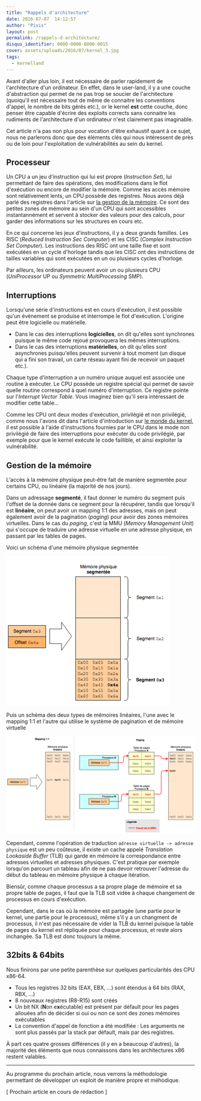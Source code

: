 ```yaml
---
title: "Rappels d'architecture"
date: 2016-07-07  14:12:57
author: "Pixis"
layout: post
permalink: /rappels-d-architecture/
disqus_identifier: 0000-0000-0000-0015
cover: assets/uploads/2016/07/kernel_3.jpg
tags:
  - kernelland
---
```


Avant d'aller plus loin, il est nécessaire de parler rapidement de l'architecture d'un ordinateur. En effet, dans le user-land, il y a une couche d'abstraction qui permet de ne pas trop se soucier de l'architecture (quoiqu'il est nécessaire tout de même de connaitre les conventions d'appel, le nombre de bits gérés etc.), or le kernel **est** cette couche, donc penser être capable d'écrire des exploits corrects sans connaitre les rudiments de l'architecture d'un ordinateur n'est clairement pas imaginable.

<!--more-->

Cet article n'a pas non plus pour vocation d'être exhaustif quant à ce sujet, nous ne parlerons donc que des éléments clés qui nous intéressent de près ou de loin pour l'exploitation de vulnérabilités au sein du kernel.

## Processeur

Un CPU a un jeu d'instruction qui lui est propre (_Instruction Set_), lui permettant de faire des opérations, des modifications dans le flot d'exécution ou encore de modifier la mémoire. Comme les accès mémoire sont relativement lents, un CPU possède des registres. Nous avons déjà parlé des registres dans l'article sur [la gestion de la mémoire](/gestion-de-la-memoire/). Ce sont des petites zones de mémoire au sein d'un CPU qui sont accessibles instantannément et servent à stocker des valeurs pour des calculs, pour garder des informations sur les structures en cours etc.

En ce qui concerne les jeux d'instructions, il y a deux grands familles. Les RISC (_Reduced Instruction Sec Computer_) et les CISC (_Complex Instruction Set Computer_). Les instructions des RISC ont une taille fixe et sont exécutées en un cycle d'horloge tandis que les CISC ont des instructions de tailles variables qui sont exécutées en un ou plusieurs cycles d'horloge.

Par ailleurs, les ordinateurs peuvent avoir un ou plusieurs CPU (_UniProcessor_ UP ou _Symmetric MultiProcessing_ SMP).

## Interruptions

Lorsqu'une série d'instructions est en cours d'exécution, il est possible qu'un événement se produise et interrompe le flot d'exécution. L'origine peut être logicielle ou matérielle.

* Dans le cas des interruptions **logicielles**, on dit qu'elles sont synchrones puisque le même code rejoué provoquera les mêmes interruptions.
* Dans le cas des interruptions **matérielles**, on dit qu'elles sont asynchrones puisqu'elles peuvent survenir à tout moment (un disque qui a fini son travail, un carte réseau ayant fini de recevoir un paquet etc.).

Chaque type d'interruption a un numéro unique auquel est associée une routine à exécuter. Le CPU possède un registre spécial qui permet de savoir quelle routine correspond à quel numéro d'interruption. Ce registre pointe sur l'_Interrupt Vector Table_. Vous imaginez bien qu'il sera intéressant de modifier cette table...

Comme les CPU ont deux modes d'exécution, privilégié et non privilégié, comme nous l'avons dit dans l'article d'introduction sur [le monde du kernel](/le-monde-du-kernel), il est possible à l'aide d'instructions fournies par le CPU dans le mode non privilégié de faire des interruptions pour exécuter du code privilégié, par exemple pour que le kernel exécute le code faillible, et ainsi exploiter la vulnérabilité.

## Gestion de la mémoire

L'accès à la mémoire physique peut-être fait de manière segmentée pour certains CPU, ou linéaire (la majorité de nos jours).

Dans un adressage **segmenté**, il faut donner le numéro du segment puis l'offset de la donnée dans ce segment pour la récupérer, tandis que lorsqu'il est **linéaire**, on peut avoir un mapping 1:1 des adresses, mais on peut également avoir de la pagination (_paging_) pour avoir des zones mémoires virtuelles. Dans le cas du _paging_, c'est la MMU (_Memory Management Unit_) qui s'occupe de traduire une adresse virtuelle en une adresse physique, en passant par les tables de pages.

Voici un schéma d'une mémoire physique segmentée

[![memory_management_segmented](/assets/uploads/2016/07/memory_management_segmented.png)](/assets/uploads/2016/07/memory_management_segmented.png)

Puis un schéma des deux types de mémoires linéaires, l'une avec le mapping 1:1 et l'autre qui utilise le système de pagination et de mémoire virtuelle

[![memory_management_linear](/assets/uploads/2016/07/memory_management_linear.png)](/assets/uploads/2016/07/memory_management_linear.png)

Cependant, comme l'opération de traduction `adresse virtuelle -> adresse physique` est un peu coûteuse, il existe un cache appelé _Translation Lookaside Buffer_ (TLB) qui garde en mémoire la correspondance entre adresses virtuelles et adresses physiques. C'est pratique par exemple lorsqu'on parcourt un tableau afin de ne pas devoir retrouver l'adresse du début du tableau en mémoire physique à chaque itération.

Biensûr, comme chaque processus a sa propre plage de mémoire et sa propre table de pages, il faut que la TLB soit vidée à chaque changement de processus en cours d'exécution. 

Cependant, dans le cas où la mémoire est partagée (une partie pour le kernel, une partie pour le processus), même s'il y a un changment de processus, il n'est pas nécessaire de vider la TLB du kernel puisque la table de pages du kernel est répliquée pour chaque processus, et reste alors inchangée. Sa TLB est donc toujours la même.

## 32bits & 64bits

Nous finirons par une petite parenthèse sur quelques particularités des CPU x86-64.

* Tous les registres 32 bits (EAX, EBX, ...) sont étendus à 64 bits (RAX, RBX, ...)
* 8 nouveaux registres (R8-R15) sont créés
* Un bit NX (**N**on e**x**écutable) est présent par défault pour les pages allouées afin de décider si oui ou non ce sont des zones mémoires exécutables
* La convention d'appel de fonction a été modifiée : Les arguments ne sont plus passés par la stack par défault, mais par des registres.

À part ces quatre grosses différences (il y en a beaucoup d'autres), la majorité des éléments que nous connaissons dans les architectures x86 restent valables.

* * *

Au programme du prochain article, nous verrons la méthodologie permettant de développer un exploit de manière propre et méhodique.

[ Prochain article en cours de rédaction ]